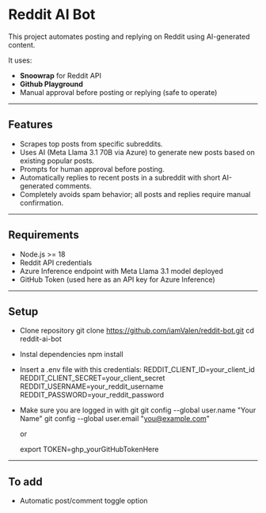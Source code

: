 # Reddit AI Bot

This project automates posting and replying on Reddit using AI-generated content.

It uses:
- **Snoowrap** for Reddit API
- **Github Playground**
- Manual approval before posting or replying (safe to operate)

---

## Features

- Scrapes top posts from specific subreddits.
- Uses AI (Meta Llama 3.1 70B via Azure) to generate new posts based on existing popular posts.
- Prompts for human approval before posting.
- Automatically replies to recent posts in a subreddit with short AI-generated comments.
- Completely avoids spam behavior; all posts and replies require manual confirmation.

---

## Requirements

- Node.js >= 18
- Reddit API credentials
- Azure Inference endpoint with Meta Llama 3.1 model deployed
- GitHub Token (used here as an API key for Azure Inference)

---

## Setup

- Clone repository
    git clone https://github.com/iamValen/reddit-bot.git
    cd reddit-ai-bot

- Instal dependencies
    npm install

- Insert a .env file with this credentials:
    REDDIT_CLIENT_ID=your_client_id
    REDDIT_CLIENT_SECRET=your_client_secret
    REDDIT_USERNAME=your_reddit_username
    REDDIT_PASSWORD=your_reddit_password

- Make sure you are logged in with git 
    git config --global user.name "Your Name"
    git config --global user.email "you@example.com"
    
    or
    
    export TOKEN=ghp_yourGitHubTokenHere

---

## To add

- Automatic post/comment toggle option 